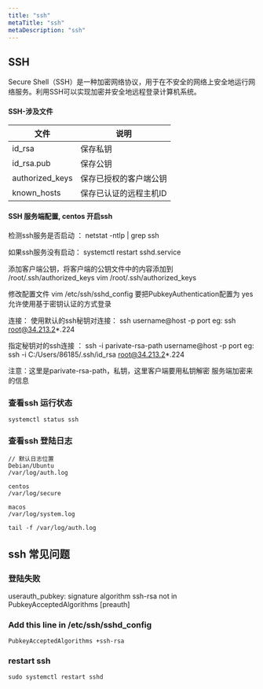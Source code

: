 ```yaml
---
title: "ssh"
metaTitle: "ssh"
metaDescription: "ssh"
---
```





## SSH

Secure Shell（SSH）是一种加密网络协议，用于在不安全的网络上安全地运行网络服务。利用SSH可以实现加密并安全地远程登录计算机系统。
#### SSH-涉及文件
文件 | 说明
------------ | -------------
id_rsa | 保存私钥
id_rsa.pub | 保存公钥
authorized_keys | 保存已授权的客户端公钥
known_hosts | 保存已认证的远程主机ID

#### SSH 服务端配置, centos 开启ssh
检测ssh服务是否启动 ： 
netstat -ntlp | grep ssh

如果ssh服务没有启动：
systemctl restart sshd.service


添加客户端公钥，将客户端的公钥文件中的内容添加到 /root/.ssh/authorized_keys
vim /root/.ssh/authorized_keys

修改配置文件
vim /etc/ssh/sshd_config
要把PubkeyAuthentication配置为 yes 允许使用基于密钥认证的方式登录

连接：
使用默认的ssh秘钥对连接：
ssh username@host -p port
eg:
ssh root@34.213.2*.224

指定秘钥对的ssh连接 ： 
ssh -i parivate-rsa-path username@host -p port
eg:
ssh -i C:/Users/86185/.ssh/id_rsa root@34.213.2*.224

注意：这里是parivate-rsa-path，私钥，这里客户端要用私钥解密 服务端加密来的信息

### 查看ssh 运行状态
```
systemctl status ssh
```


### 查看ssh 登陆日志
```
// 默认日志位置
Debian/Ubuntu
/var/log/auth.log

centos
/var/log/secure

macos
/var/log/system.log

tail -f /var/log/auth.log
```

## ssh 常见问题
### 登陆失败
userauth_pubkey: signature algorithm ssh-rsa not in PubkeyAcceptedAlgorithms [preauth]

### Add this line in /etc/ssh/sshd_config
```
PubkeyAcceptedAlgorithms +ssh-rsa
```
### restart ssh
```
sudo systemctl restart sshd
```